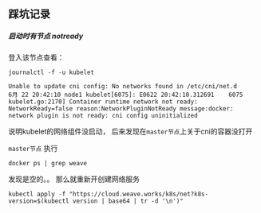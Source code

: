 ## 踩坑记录



##### 启动时有节点 notready

登入该节点查看：
```
journalctl -f -u kubelet

Unable to update cni config: No networks found in /etc/cni/net.d
6月 22 20:42:10 node1 kubelet[6075]: E0622 20:42:10.312691    6075 kubelet.go:2170] Container runtime network not ready: NetworkReady=false reason:NetworkPluginNotReady message:docker: network plugin is not ready: cni config uninitialized
```
说明kubelet的网络组件没启动， 后来发现在`master节点`上关于cni的容器没打开

`master节点` 执行
```
docker ps | grep weave
```
发现是空的。。 那么就重新开创建网络服务
```
kubectl apply -f "https://cloud.weave.works/k8s/net?k8s-version=$(kubectl version | base64 | tr -d '\n')"
```
